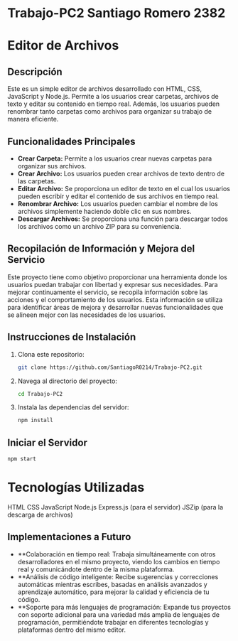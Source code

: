 # Trabajo-PC2 Santiago Romero 2382

# Editor de Archivos

## Descripción

Este es un simple editor de archivos desarrollado con HTML, CSS, JavaScript y Node.js. Permite a los usuarios crear carpetas, archivos de texto y editar su contenido en tiempo real. Además, los usuarios pueden renombrar tanto carpetas como archivos para organizar su trabajo de manera eficiente.

## Funcionalidades Principales

- **Crear Carpeta:** Permite a los usuarios crear nuevas carpetas para organizar sus archivos.
- **Crear Archivo:** Los usuarios pueden crear archivos de texto dentro de las carpetas.
- **Editar Archivo:** Se proporciona un editor de texto en el cual los usuarios pueden escribir y editar el contenido de sus archivos en tiempo real.
- **Renombrar Archivo:** Los usuarios pueden cambiar el nombre de los archivos simplemente haciendo doble clic en sus nombres.
- **Descargar Archivos:** Se proporciona una función para descargar todos los archivos como un archivo ZIP para su conveniencia.

## Recopilación de Información y Mejora del Servicio

Este proyecto tiene como objetivo proporcionar una herramienta donde los usuarios puedan trabajar con libertad y expresar sus necesidades. Para mejorar continuamente el servicio, se recopila información sobre las acciones y el comportamiento de los usuarios. Esta información se utiliza para identificar áreas de mejora y desarrollar nuevas funcionalidades que se alineen mejor con las necesidades de los usuarios.

## Instrucciones de Instalación

1. Clona este repositorio:
    ```bash
    git clone https://github.com/SantiagoR0214/Trabajo-PC2.git
    ```
2. Navega al directorio del proyecto:
    ```bash
    cd Trabajo-PC2
    ```
3. Instala las dependencias del servidor:
    ```bash
    npm install
    ```

## Iniciar el Servidor

```bash
npm start
```

# Tecnologías Utilizadas
HTML
CSS
JavaScript
Node.js
Express.js (para el servidor)
JSZip (para la descarga de archivos)


## Implementaciones a Futuro

- **Colaboración en tiempo real: Trabaja simultáneamente con otros desarrolladores en el mismo proyecto, viendo los cambios en tiempo real y comunicándote dentro de la misma plataforma.
- **Análisis de código inteligente: Recibe sugerencias y correcciones automáticas mientras escribes, basadas en análisis avanzados y aprendizaje automático, para mejorar la calidad y eficiencia de tu código.
- **Soporte para más lenguajes de programación: Expande tus proyectos con soporte adicional para una variedad más amplia de lenguajes de programación, permitiéndote trabajar en diferentes tecnologías y plataformas dentro del mismo editor.
